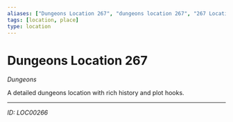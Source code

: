 ```yaml
---
aliases: ["Dungeons Location 267", "dungeons location 267", "267 Location Dungeons"]
tags: [location, place]
type: location
---
```


# Dungeons Location 267

*Dungeons*

A detailed dungeons location with rich history and plot hooks.

---
*ID: LOC00266*